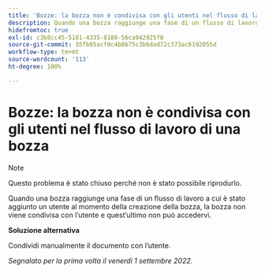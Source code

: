 ```yaml
---
title: 'Bozze: la bozza non è condivisa con gli utenti nel flusso di lavoro di una bozza'
description: Quando una bozza raggiunge una fase di un flusso di lavoro a cui è stato aggiunto un utente al momento della creazione della bozza, la bozza non viene condivisa con l’utente e quest’ultimo non può accedervi.
hidefromtoc: true
exl-id: c3b8cc45-5181-4335-8188-56ca942925f0
source-git-commit: 35fb85acf0c4b8675c3b6dad72c373ac6192055d
workflow-type: tm+mt
source-wordcount: '113'
ht-degree: 100%

---
```


# Bozze: la bozza non è condivisa con gli utenti nel flusso di lavoro di una bozza

<!--This issue is on the WF and WFP TOCs-->
<!--Requested article-->

>[!NOTE]
>
>Questo problema è stato chiuso perché non è stato possibile riprodurlo.

Quando una bozza raggiunge una fase di un flusso di lavoro a cui è stato aggiunto un utente al momento della creazione della bozza, la bozza non viene condivisa con l’utente e quest’ultimo non può accedervi.

**Soluzione alternativa**

Condividi manualmente il documento con l’utente.

_Segnalato per la prima volta il venerdì 1 settembre 2022._
